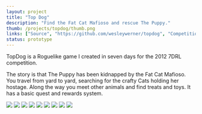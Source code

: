 ```yaml
---
layout: project
title: "Top Dog"
description: "Find the Fat Cat Mafioso and rescue The Puppy."
thumb: /projects/topdog/thumb.png
links: ["Source", "https://github.com/wesleywerner/topdog", "Competition Log", "complog/index.html"]
status: prototype
---
```


TopDog is a Roguelike game I created in seven days for the 2012 7DRL competition.

The story is that The Puppy has been kidnapped by the Fat Cat Mafioso. You travel from yard to yard, searching for the crafty Cats holding her hostage. Along the way you meet other animals and find treats and toys. It has a basic quest and rewards system.

![](complog/images/22th-01h.30_menu.jpg)
![](complog/images/17th-02h.03_playing.jpg)
![](complog/images/14th-02h.43_map-show.jpg)
![](complog/images/22th-01h.31_play.jpg)
![](complog/images/22th-01h.32_help.jpg)
![](complog/images/22th-01h.35_play.jpg)
![](complog/images/17th-02h.05_monkeybusiness.jpg)
![](complog/images/17th-02h.04_infos.jpg)
![](complog/images/15th-10h.39_mouse-dialogue.jpg)
